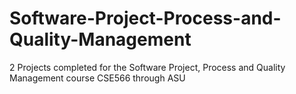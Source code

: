 # Software-Project-Process-and-Quality-Management
2 Projects completed for the Software Project, Process and Quality Management course CSE566 through ASU 
